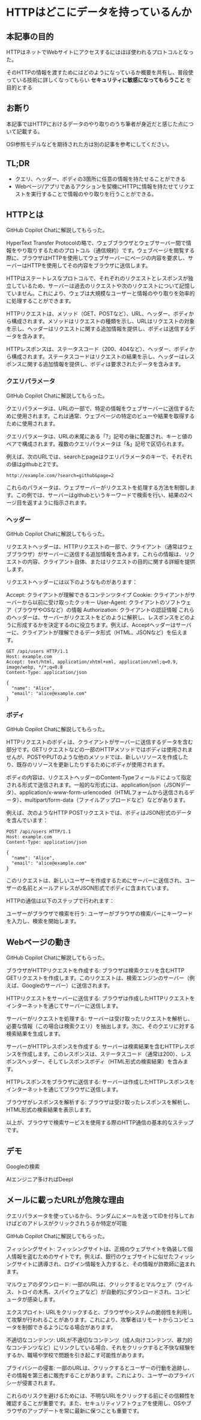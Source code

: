 # HTTPはどこにデータを持っているんか

## 本記事の目的

HTTPはネットでWebサイトにアクセスするにはほぼ使われるプロトコルとなった。

そのHTTPの情報を渡すためにはどのようになっているか概要を共有し、普段使っている技術に詳しくなってもらい **セキュリティに敏感になってもらうこと** を目的とする

## お断り

本記事ではHTTPにおけるデータのやり取りのうち筆者が身近だと感じた点について記載する。

OSI参照モデルなどを期待された方は別の記事を参考にしてください。

## TL;DR

- クエリ、ヘッダー、ボディの3箇所に任意の情報を持たせることができる
- Webページ/アプリであるアクションを契機にHTTPに情報を持たせてリクエストを実行することで情報のやり取りを行うことができる。

## HTTPとは

GitHub Copilot Chatに解説してもらった。

HyperText Transfer Protocolの略で、ウェブブラウザとウェブサーバー間で情報をやり取りするためのプロトコル（通信規約）です。ウェブページを閲覧する際に、ブラウザはHTTPを使用してウェブサーバーにページの内容を要求し、サーバーはHTTPを使用してその内容をブラウザに送信します。

HTTPはステートレスなプロトコルで、それぞれのリクエストとレスポンスが独立しているため、サーバーは過去のリクエストや次のリクエストについて記憶していません。これにより、ウェブは大規模なユーザーと情報のやり取りを効率的に処理することができます。

HTTPリクエストは、メソッド（GET、POSTなど）、URL、ヘッダー、ボディから構成されます。メソッドはリクエストの種類を示し、URLはリクエストの対象を示し、ヘッダーはリクエストに関する追加情報を提供し、ボディは送信するデータを含みます。

HTTPレスポンスは、ステータスコード（200、404など）、ヘッダー、ボディから構成されます。ステータスコードはリクエストの結果を示し、ヘッダーはレスポンスに関する追加情報を提供し、ボディは要求されたデータを含みます。

### クエリパラメータ

GitHub Copilot Chatに解説してもらった。

クエリパラメータは、URLの一部で、特定の情報をウェブサーバーに送信するために使用されます。これは通常、ウェブページの特定のビューや結果を取得するために使用されます。

クエリパラメータは、URLの末尾にある「?」記号の後に配置され、キーと値のペアで構成されます。複数のクエリパラメータは「&」記号で区切られます。

例えば、次のURLでは、searchとpageはクエリパラメータのキーで、それぞれの値はgithubと2です。

```
http://example.com/?search=github&page=2
```

これらのパラメータは、ウェブサーバーがリクエストを処理する方法を制御します。この例では、サーバーはgithubというキーワードで検索を行い、結果の2ページ目を返すように指示されます。

### ヘッダー

GitHub Copilot Chatに解説してもらった。

リクエストヘッダーは、HTTPリクエストの一部で、クライアント（通常はウェブブラウザ）がサーバーに送信する追加情報を含みます。これらの情報は、リクエストの内容、クライアント自体、またはリクエストの目的に関する詳細を提供します。

リクエストヘッダーには以下のようなものがあります：

Accept: クライアントが理解できるコンテンツタイプ
Cookie: クライアントがサーバーから以前に受け取ったクッキー
User-Agent: クライアントのソフトウェア（ブラウザやOSなど）の情報
Authorization: クライアントの認証情報
これらのヘッダーは、サーバーがリクエストをどのように解釈し、レスポンスをどのように形成するかを決定するのに役立ちます。例えば、Acceptヘッダーはサーバーに、クライアントが理解できるデータ形式（HTML、JSONなど）を伝えます。

```
GET /api/users HTTP/1.1
Host: example.com
Accept: text/html, application/xhtml+xml, application/xml;q=0.9, image/webp, */*;q=0.8
Content-Type: application/json

{
  "name": "Alice",
  "email": "alice@example.com"
}
```

### ボディ

GitHub Copilot Chatに解説してもらった。

HTTPリクエストのボディは、クライアントがサーバーに送信するデータを含む部分です。GETリクエストなどの一部のHTTPメソッドではボディは使用されませんが、POSTやPUTのような他のメソッドでは、新しいリソースを作成したり、既存のリソースを更新したりするためにボディが使用されます。

ボディの内容は、リクエストヘッダーのContent-Typeフィールドによって指定される形式で送信されます。一般的な形式には、application/json（JSONデータ）、application/x-www-form-urlencoded（HTMLフォームから送信されるデータ）、multipart/form-data（ファイルアップロードなど）などがあります。

例えば、次のようなHTTP POSTリクエストでは、ボディはJSON形式のデータを含んでいます：

```
POST /api/users HTTP/1.1
Host: example.com
Content-Type: application/json

{
  "name": "Alice",
  "email": "alice@example.com"
}
```

このリクエストは、新しいユーザーを作成するためにサーバーに送信され、ユーザーの名前とメールアドレスがJSON形式でボディに含まれています。

HTTPの通信は以下のステップで行われます：

ユーザーがブラウザで検索を行う: ユーザーがブラウザの検索バーにキーワードを入力し、検索を開始します。

## Webページの動き

GitHub Copilot Chatに解説してもらった。

ブラウザがHTTPリクエストを作成する: ブラウザは検索クエリを含むHTTP GETリクエストを作成します。このリクエストは、検索エンジンのサーバー（例えば、Googleのサーバー）に送信されます。

HTTPリクエストをサーバーに送信する: ブラウザは作成したHTTPリクエストをインターネットを通じてサーバーに送信します。

サーバーがリクエストを処理する: サーバーは受け取ったリクエストを解析し、必要な情報（この場合は検索クエリ）を抽出します。次に、そのクエリに対する検索結果を生成します。

サーバーがHTTPレスポンスを作成する: サーバーは検索結果を含むHTTPレスポンスを作成します。このレスポンスは、ステータスコード（通常は200）、レスポンスヘッダー、そしてレスポンスボディ（HTML形式の検索結果）を含みます。

HTTPレスポンスをブラウザに送信する: サーバーは作成したHTTPレスポンスをインターネットを通じてブラウザに送信します。

ブラウザがレスポンスを解析する: ブラウザは受け取ったレスポンスを解析し、HTML形式の検索結果を表示します。

以上が、ブラウザで検索サービスを使用する際のHTTP通信の基本的なステップです。


## デモ

Googleの検索

AIエンジニア多ければDeepl

## メールに載ったURLが危険な理由

クエリパラメータを使っているから、ランダムにメールを送ってIDを付与しておけばどのアドレスがクリックされうるか特定が可能

GitHub Copilot Chatに解説してもらった。

フィッシングサイト: フィッシングサイトは、正規のウェブサイトを偽装して個人情報を盗むためのサイトです。例えば、銀行のウェブサイトに似せたフィッシングサイトに誘導され、ログイン情報を入力すると、その情報が詐欺師に盗まれます。

マルウェアのダウンロード: 一部のURLは、クリックするとマルウェア（ウイルス、トロイの木馬、スパイウェアなど）が自動的にダウンロードされ、コンピュータが感染します。

エクスプロイト: URLをクリックすると、ブラウザやシステムの脆弱性を利用して攻撃が行われることがあります。これにより、攻撃者はリモートからコンピュータを制御できるようになる場合があります。

不適切なコンテンツ: URLが不適切なコンテンツ（成人向けコンテンツ、暴力的なコンテンツなど）にリンクしている場合、それをクリックすると不快な経験をするか、職場や学校で問題を引き起こす可能性があります。

プライバシーの侵害: 一部のURLは、クリックするとユーザーの行動を追跡し、その情報を第三者に販売することがあります。これにより、ユーザーのプライバシーが侵害されます。

これらのリスクを避けるためには、不明なURLをクリックする前にその信頼性を確認することが重要です。また、セキュリティソフトウェアを使用し、OSやブラウザのアップデートを常に最新に保つことも重要です。
